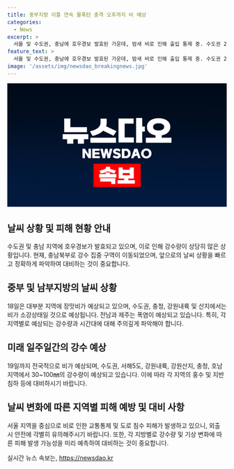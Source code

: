 ```yaml
---
title: 중부지방 이틀 연속 물폭탄 충격 오후까지 비 예상
categories:
  - News
excerpt: >
  서울 및 수도권, 충남에 호우경보 발효된 가운데, 밤새 비로 인해 출입 통제 중. 수도권 2일째 호우, 경기 파주에 75.1㎜ 강우. 중부 및 남부지방에 호우 예상, 전남과 제주는 폭염 예상. 19일까지 전국 강수 예상, 350.2㎜의 강우로 중부 극심한 호우. 날씨변화로 전국 체감온도 상승 및 도로 교통 통제.
feature_text: >
  서울 및 수도권, 충남에 호우경보 발효된 가운데, 밤새 비로 인해 출입 통제 중. 수도권 2일째 호우, 경기 파주에 75.1㎜ 강우. 중부 및 남부지방에 호우 예상, 전남과 제주는 폭염 예상. 19일까지 전국 강수 예상, 350.2㎜의 강우로 중부 극심한 호우. 날씨변화로 전국 체감온도 상승 및 도로 교통 통제.
image: '/assets/img/newsdao_breakingnews.jpg'
---
```


<p><img src="/assets/img/newsdao_breakingnews.jpg" alt="koreaapp 속보" /></p>

<h2 data-ke-size="size26">날씨 상황 및 피해 현황 안내</h2>

<p data-ke-size="size16">수도권 및 충남 지역에 호우경보가 발효되고 있으며, 이로 인해 강수량이 상당히 많은 상황입니다. 현재, 충남북부로 강수 집중 구역이 이동되었으며, 앞으로의 날씨 상황을 빠르고 정확하게 파악하여 대비하는 것이 중요합니다.</p>

<h2 data-ke-size="size24">중부 및 남부지방의 날씨 상황</h2>

<p data-ke-size="size16">18일은 대부분 지역에 장맛비가 예상되고 있으며, 수도권, 충청, 강원내륙 및 산지에서는 비가 소강상태일 것으로 예상됩니다. 전남과 제주는 폭염이 예상되고 있습니다. 특히, 각 지역별로 예상되는 강수량과 시간대에 대해 주의깊게 파악해야 합니다.</p>

<h2 data-ke-size="size24">미래 일주일간의 강수 예상</h2>

<p data-ke-size="size16">19일까지 전국적으로 비가 예상되며, 수도권, 서해5도, 강원내륙, 강원산지, 충청, 호남 지역에서 30~100㎜의 강수량이 예상되고 있습니다. 이에 따라 각 지역의 홍수 및 지반침하 등에 대비하시기 바랍니다.</p>

<h2 data-ke-size="size24">날씨 변화에 따른 지역별 피해 예방 및 대비 사항</h2>

<p data-ke-size="size16">서울 지역을 중심으로 비로 인한 교통통제 및 도로 침수 피해가 발생하고 있으니, 외출 시 안전에 각별히 유의해주시기 바랍니다. 또한, 각 지방별로 강수량 및 기상 변화에 따른 피해 발생 가능성을 미리 예측하여 대비하는 것이 중요합니다.</p>
실시간 뉴스 속보는, <a href="https://newsdao.kr" rel="dofollow">https://newsdao.kr</a>



